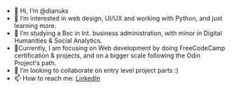 - 👋 Hi, I’m @dianuks
- 👀 I’m interested in web design, UI/UX and working with Python, and just learning more.
- 🌱 I’m studying a Bsc in Int. business administration, with minor in Digital Humanities & Social Analytics.  
- :blossom:Currently, I am focusing on Web development by doing FreeCodeCamp certification & projects, and on a bigger scale following the Odin Project's path.
- 💞️ I’m looking to collaborate on entry level project parts :)
- 📫 How to reach me: [LinkedIn](https://www.linkedin.com/in/diana-atopkina/)

<!---
dianuks/dianuks is a ✨ special ✨ repository because its `README.md` (this file) appears on your GitHub profile.
You can click the Preview link to take a look at your changes.
--->
